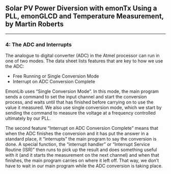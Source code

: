## Solar PV Power Diversion with emonTx Using a PLL, emonGLCD and Temperature Measurement, by Martin Roberts

***

### 4: The ADC and Interrupts

The analogue to digital converter (ADC) in the Atmel processor can run in one of two modes. The data sheet lists features that are key to how we use the ADC:

*   Free Running or Single Conversion Mode
*   Interrupt on ADC Conversion Complete

EmonLib uses “Single Conversion Mode”. In this mode, the main program sends a command to set the input channel and start the conversion process, and waits until that has finished before carrying on to use the value it measured. We also use single conversion mode, which we start by sending the command to measure the voltage at a frequency controlled ultimately by our PLL.

The second feature “Interrupt on ADC Conversion Complete” means that when the ADC finishes the conversion and it has put the answer in a standard place, it “interrupts” the main program to say the conversion is done. A special function, the “interrupt handler” or “Interrupt Service Routine (ISR)” then runs to pick up the result and does something useful with it (and it starts the measurement on the next channel) and when that finishes, the main program carries on where it left off. That way, we don’t have to wait in our main program while the ADC conversion is taking place.
